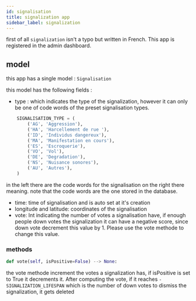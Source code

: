 ```yaml
---
id: signalisation
title: signalization app
sidebar_label: signalization
---
```


first of all `signalization` isn't a typo but written in French.
This app is registered in the admin dashboard.

## model
this app has a single model : `Signalisation`

this model has the following fields :

- type : which indicates the type of the signalization, however it can only be one of code words of the preset signalisation types.
```python
    SIGNALISATION_TYPE = (
        ('AG', 'Aggression'),
        ('HA', 'Harcellement de rue '),
        ('ID', 'Individus dangereux'),
        ('MA', 'Manifestation en cours'),
        ('ES', 'Escroquerie'),
        ('VO', 'Vol'),
        ('DE', 'Degradation'),
        ('NS', 'Nuisance sonores'),
        ('AU', 'Autres'),
    )
```
in the left there are the code words for the signalisation on the right there meaning. note that the code words are the one stored in the database.

- time: time of signalisation and is auto set at it's creation
- longitude and latitude: coordinates of the signalisation
- vote: Int indicating the number of votes a signalisation have, if enough people down votes the signalization it can have a negative score, since down vote decrement this value by 1. Please use the vote methode to change this value.

### methods
```python
def vote(self, isPositive=False) --> None:
```
the vote methode increment the votes a signalization has, if isPositive is set to True it decrements it. 
After computing the vote, if it reaches `- SIGNALIZATION_LIFESPAN` which is the number of down votes to dismiss the signalization, it gets deleted
